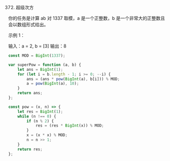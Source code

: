 372. 超级次方

你的任务是计算 ab 对 1337 取模，a 是一个正整数，b 是一个非常大的正整数且会以数组形式给出。

示例 1：

输入：a = 2, b = [3]
输出：8

```js
const MOD = BigInt(1337);

var superPow = function (a, b) {
    let ans = BigInt(1);
    for (let i = b.length - 1; i >= 0; --i) {
        ans = (ans * pow(BigInt(a), b[i])) % MOD;
        a = pow(BigInt(a), 10);
    }
    return ans;
};

const pow = (x, n) => {
    let res = BigInt(1);
    while (n !== 0) {
        if (n % 2) {
            res = (res * BigInt(x)) % MOD;
        }
        x = (x * x) % MOD;
        n = n >> 1;
    }
    return res;
};
```
